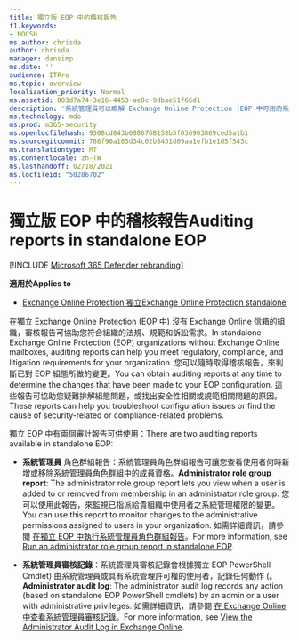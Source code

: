 ```yaml
---
title: 獨立版 EOP 中的稽核報告
f1.keywords:
- NOCSH
ms.author: chrisda
author: chrisda
manager: dansimp
ms.date: ''
audience: ITPro
ms.topic: overview
localization_priority: Normal
ms.assetid: 003d7a74-3e16-4453-ae0c-9dbae51f66d1
description: '系統管理員可以瞭解 Exchange Online Protection (EOP 中可用的系統管理員審計報告) '
ms.technology: mdo
ms.prod: m365-security
ms.openlocfilehash: 9508cd843b6986768158b5f036903869ced5a1b1
ms.sourcegitcommit: 786f90a163d34c02b8451d09aa1efb1e1d5f543c
ms.translationtype: MT
ms.contentlocale: zh-TW
ms.lasthandoff: 02/18/2021
ms.locfileid: "50286702"
---
```

# <a name="auditing-reports-in-standalone-eop"></a><span data-ttu-id="da7a8-103">獨立版 EOP 中的稽核報告</span><span class="sxs-lookup"><span data-stu-id="da7a8-103">Auditing reports in standalone EOP</span></span>

[!INCLUDE [Microsoft 365 Defender rebranding](../includes/microsoft-defender-for-office.md)]

<span data-ttu-id="da7a8-104">**適用於**</span><span class="sxs-lookup"><span data-stu-id="da7a8-104">**Applies to**</span></span>
-  [<span data-ttu-id="da7a8-105">Exchange Online Protection 獨立</span><span class="sxs-lookup"><span data-stu-id="da7a8-105">Exchange Online Protection standalone</span></span>](exchange-online-protection-overview.md)

<span data-ttu-id="da7a8-106">在獨立 Exchange Online Protection (EOP 中) 沒有 Exchange Online 信箱的組織，審核報告可協助您符合組織的法規、規範和訴訟需求。</span><span class="sxs-lookup"><span data-stu-id="da7a8-106">In standalone Exchange Online Protection (EOP) organizations without Exchange Online mailboxes, auditing reports can help you meet regulatory, compliance, and litigation requirements for your organization.</span></span> <span data-ttu-id="da7a8-107">您可以隨時取得稽核報告，來判斷已對 EOP 組態所做的變更。</span><span class="sxs-lookup"><span data-stu-id="da7a8-107">You can obtain auditing reports at any time to determine the changes that have been made to your EOP configuration.</span></span> <span data-ttu-id="da7a8-108">這些報告可協助您疑難排解組態問題，或找出安全性相關或規範相關問題的原因。</span><span class="sxs-lookup"><span data-stu-id="da7a8-108">These reports can help you troubleshoot configuration issues or find the cause of security-related or compliance-related problems.</span></span>

<span data-ttu-id="da7a8-109">獨立 EOP 中有兩個審計報告可供使用：</span><span class="sxs-lookup"><span data-stu-id="da7a8-109">There are two auditing reports available in standalone EOP:</span></span>

- <span data-ttu-id="da7a8-110">**系統管理員** 角色群組報告：系統管理員角色群組報告可讓您查看使用者何時新增或移除系統管理員角色群組中的成員資格。</span><span class="sxs-lookup"><span data-stu-id="da7a8-110">**Administrator role group report**: The administrator role group report lets you view when a user is added to or removed from membership in an administrator role group.</span></span> <span data-ttu-id="da7a8-111">您可以使用此報告，來監視已指派給貴組織中使用者之系統管理權限的變更。</span><span class="sxs-lookup"><span data-stu-id="da7a8-111">You can use this report to monitor changes to the administrative permissions assigned to users in your organization.</span></span> <span data-ttu-id="da7a8-112">如需詳細資訊，請參閱 [在獨立 EOP 中執行系統管理員角色群組報告](run-an-administrator-role-group-report-in-eop-eop.md)。</span><span class="sxs-lookup"><span data-stu-id="da7a8-112">For more information, see [Run an administrator role group report in standalone EOP](run-an-administrator-role-group-report-in-eop-eop.md).</span></span>

- <span data-ttu-id="da7a8-113">**系統管理員審核記錄**：系統管理員審核記錄會根據獨立 EOP PowerShell Cmdlet) 由系統管理員或具有系統管理許可權的使用者，記錄任何動作 (。</span><span class="sxs-lookup"><span data-stu-id="da7a8-113">**Administrator audit log**: The administrator audit log records any action (based on standalone EOP PowerShell cmdlets) by an admin or a user with administrative privileges.</span></span> <span data-ttu-id="da7a8-114">如需詳細資訊，請參閱 [在 Exchange Online 中查看系統管理員審核記錄](https://docs.microsoft.com/exchange/security-and-compliance/exchange-auditing-reports/view-administrator-audit-log)。</span><span class="sxs-lookup"><span data-stu-id="da7a8-114">For more information, see [View the Administrator Audit Log in Exchange Online](https://docs.microsoft.com/exchange/security-and-compliance/exchange-auditing-reports/view-administrator-audit-log).</span></span>
